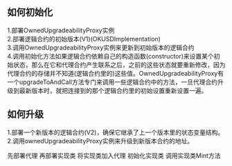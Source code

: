
## 如何初始化   
1.部署OwnedUpgradeabilityProxy实例   
2.部署逻辑合约的初始版本(V1)(OKUSDImplementation)   
3.调用OwnedUpgradeabilityProxy实例来更新到初始版本的逻辑合约   
4.调用初始化方法如果逻辑合约依赖自己的构造函数(constructor)来设置某个初始状态，那么在它和代理合约产生联系之后，之前的这些状态就要重新修改，因为代理合约的存储并不知道(逻辑合约里的)这些值。OwnedUpgradeabilityProxy有一个upgradeToAndCall方法专门来调用一些逻辑合约中的方法，一旦代理合约升级到最新版本时，就把连接到的那个逻辑合约里的初始设置重新设置一遍。   
   
## 如何升级   
1.部署一个新版本的逻辑合约(V2)，确保它继承了上一个版本里的状态变量结构。   
2.调用ownedUpgradeabilityProxy实例来升级到新版本合约的地址。   
   

先部署代理   再部署实现类    将实现类加入代理 初始化实现类   调用实现类Mint方法   
